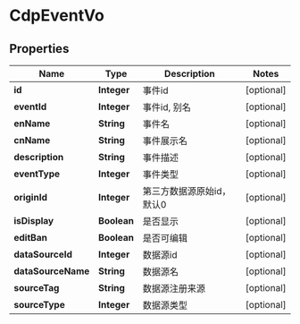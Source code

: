 # CdpEventVo

## Properties
Name | Type | Description | Notes
------------ | ------------- | ------------- | -------------
**id** | **Integer** | 事件id |  [optional]
**eventId** | **Integer** | 事件id, 别名 |  [optional]
**enName** | **String** | 事件名 |  [optional]
**cnName** | **String** | 事件展示名 |  [optional]
**description** | **String** | 事件描述 |  [optional]
**eventType** | **Integer** | 事件类型 |  [optional]
**originId** | **Integer** | 第三方数据源原始id，默认0 |  [optional]
**isDisplay** | **Boolean** | 是否显示 |  [optional]
**editBan** | **Boolean** | 是否可编辑 |  [optional]
**dataSourceId** | **Integer** | 数据源id |  [optional]
**dataSourceName** | **String** | 数据源名 |  [optional]
**sourceTag** | **String** | 数据源注册来源 |  [optional]
**sourceType** | **Integer** | 数据源类型 |  [optional]
